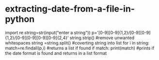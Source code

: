 # extracting-date-from-a-file-in-python
import re
string=str(input("enter a string"))
p='[0-9][0-9]{1,2}\/[0-9][0-9]{1,2}\/[0-9][0-9][0-9][0-9]{2,4}'
string.strip()                                 #remove unwanted whitespaces
string =string.split()                         #coverting string into list
for i in string:
  match=re.findall(p,i)                        #returns a list if found
  if match:
    print(match)                               #prints if the date format is found and returns in a list format
